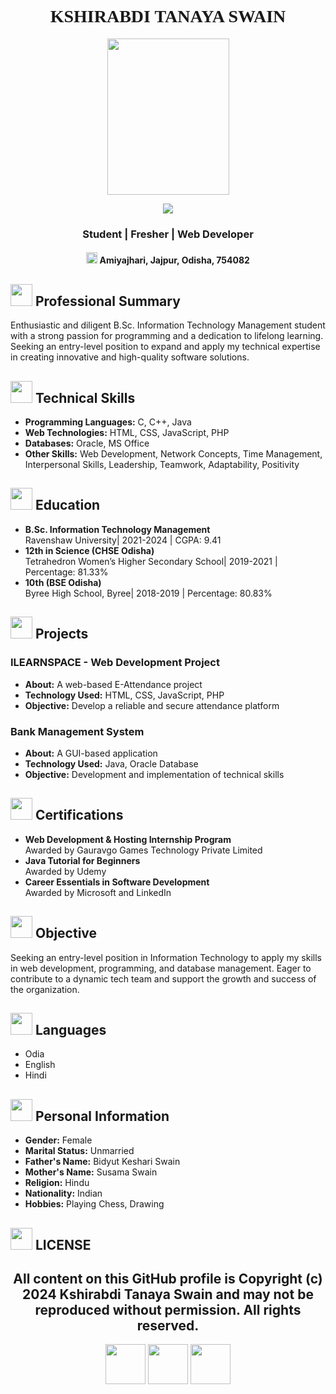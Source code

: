 <h1 align="center" style="font-family: cursive;">KSHIRABDI TANAYA SWAIN</h1>
<p align="center"> <img width="195" height="250" src="https://github.com/user-attachments/assets/944acf46-0de5-40aa-9a16-d231761150a0"/> </p> 
<p align="center"><a href="https://www.linkedin.com/in/kshirabdi-tanaya-swain-9b2416261/"><img src="https://img.shields.io/badge/LinkedIn-Profile-blue?logo=linkedin" /></a></p>    
<h3 align="center">Student | Fresher | Web Developer</h3>    
<h4 align="center">
    <img width="18" height="18" src="https://img.icons8.com/pulsar-gradient/48/marker.png"/> Amiyajhari, Jajpur, Odisha, 754082
</h4>  


## <img width="35" height="35" src="https://img.icons8.com/nolan/64/brief.png"/> Professional Summary

Enthusiastic and diligent B.Sc. Information Technology Management student with a strong passion for programming and a dedication to lifelong learning. Seeking an entry-level position to expand and apply my technical expertise in creating innovative and high-quality software solutions.

## <img width="35" height="35" src="https://img.icons8.com/nolan/64/for-experienced.png"/> Technical Skills

- **Programming Languages:** C, C++, Java
- **Web Technologies:** HTML, CSS, JavaScript, PHP
- **Databases:** Oracle, MS Office
- **Other Skills:** Web Development, Network Concepts, Time Management, Interpersonal Skills, Leadership, Teamwork, Adaptability, Positivity

## <img width="35" height="35" src="https://img.icons8.com/nolan/64/diploma.png"/> Education

- **B.Sc. Information Technology Management**  
  Ravenshaw University| 2021-2024 | CGPA: 9.41
- **12th in Science (CHSE Odisha)**  
  Tetrahedron Women’s Higher Secondary School| 2019-2021 | Percentage: 81.33%
- **10th (BSE Odisha)**  
  Byree High School, Byree| 2018-2019 | Percentage: 80.83%

## <img width="35" height="35" src="https://img.icons8.com/nolan/64/concept.png"/> Projects

### ILEARNSPACE - Web Development Project

- **About:** A web-based E-Attendance project
- **Technology Used:** HTML, CSS, JavaScript, PHP
- **Objective:** Develop a reliable and secure attendance platform

### Bank Management System

- **About:** A GUI-based application
- **Technology Used:** Java, Oracle Database
- **Objective:** Development and implementation of technical skills

## <img width="35" height="35" src="https://img.icons8.com/nolan/64/certificate.png"/> Certifications

- **Web Development & Hosting Internship Program**  
  Awarded by Gauravgo Games Technology Private Limited
- **Java Tutorial for Beginners**  
  Awarded by Udemy
- **Career Essentials in Software Development**  
  Awarded by Microsoft and LinkedIn

## <img width="35" height="35" src="https://img.icons8.com/nolan/64/goal.png"/> Objective

Seeking an entry-level position in Information Technology to apply my skills in web development, programming, and database management. Eager to contribute to a dynamic tech team and support the growth and success of the organization.

## <img width="35" height="35" src="https://img.icons8.com/nolan/64/language.png"/> Languages

- Odia
- English
- Hindi

## <img width="35" height="35" src="https://img.icons8.com/nolan/64/info-squared.png"/> Personal Information

- **Gender:** Female
- **Marital Status:** Unmarried
- **Father's Name:** Bidyut Keshari Swain
- **Mother's Name:** Susama Swain
- **Religion:** Hindu
- **Nationality:** Indian
- **Hobbies:** Playing Chess, Drawing

## <img width="35" height="35" src="https://img.icons8.com/nolan/64/1A6DFF/C822FF/identity-theft.png" /> LICENSE

<h2 align="center">All content on this GitHub profile is Copyright (c) 2024 Kshirabdi Tanaya Swain and may not be reproduced without permission. All rights reserved.</h2>

<p align="center">    <a href="mailto:swainkshirabditanaya@gmail.com"><img width="64" height="64" src="https://img.icons8.com/nolan/64/1A6DFF/C822FF/ms-outlook.png"/></a>   <a href="https://www.linkedin.com/in/kshirabdi-tanaya-swain-9b2416261/"><img width="64" height="64" src="https://img.icons8.com/nolan/64/1A6DFF/C822FF/linkedin.png"/></a>    <a href="https://github.com/Kshirabdi"><img width="64" height="64" src="https://img.icons8.com/nolan/64/1A6DFF/C822FF/github.png"/></a>   
</p>

